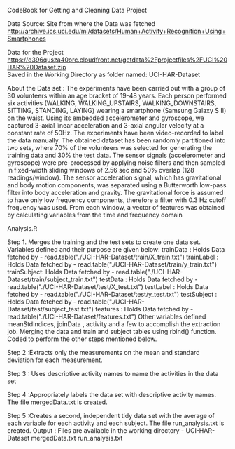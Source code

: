 CodeBook for Getting and Cleaning Data Project

Data Source:
Site from where the Data was fetched
http://archive.ics.uci.edu/ml/datasets/Human+Activity+Recognition+Using+Smartphones  

Data for the Project
https://d396qusza40orc.cloudfront.net/getdata%2Fprojectfiles%2FUCI%20HAR%20Dataset.zip  
Saved in the Working Directory as folder named:
    UCI-HAR-Dataset 

About the Data set :
The experiments have been carried out with a group of 30 volunteers within an age bracket of 19-48 years. Each person performed six activities (WALKING, WALKING_UPSTAIRS, WALKING_DOWNSTAIRS, SITTING, STANDING, LAYING) wearing a smartphone (Samsung Galaxy S II) on the waist. Using its embedded accelerometer and gyroscope, we captured 3-axial linear acceleration and 3-axial angular velocity at a constant rate of 50Hz. The experiments have been video-recorded to label the data manually. The obtained dataset has been randomly partitioned into two sets, where 70% of the volunteers was selected for generating the training data and 30% the test data.
The sensor signals (accelerometer and gyroscope) were pre-processed by applying noise filters and then sampled in fixed-width sliding windows of 2.56 sec and 50% overlap (128 readings/window). The sensor acceleration signal, which has gravitational and body motion components, was separated using a Butterworth low-pass filter into body acceleration and gravity. The gravitational force is assumed to have only low frequency components, therefore a filter with 0.3 Hz cutoff frequency was used. From each window, a vector of features was obtained by calculating variables from the time and frequency domain

Analysis.R

Step 1. Merges the training and the test sets to create one data set.
Variables defined and their purpose are given below:
trainData : Holds Data fetched by - read.table("./UCI-HAR-Dataset/train/X_train.txt")
trainLabel : Holds Data fetched by - read.table("./UCI-HAR-Dataset/train/y_train.txt")
trainSubject: Holds Data fetched by - read.table("./UCI-HAR-Dataset/train/subject_train.txt")
testData : Holds Data fetched by - read.table("./UCI-HAR-Dataset/test/X_test.txt")
testLabel : Holds Data fetched by - read.table("./UCI-HAR-Dataset/test/y_test.txt")
testSubject : Holds Data fetched by - read.table("./UCI-HAR-Dataset/test/subject_test.txt")
features : Holds Data fetched by - read.table("./UCI-HAR-Dataset/features.txt")
Other variables defined meanStdIndices, joinData , activity and a few to accomplish the extraction job.
Merging the data and train and subject tables using rbind() function.
Coded to perform the other steps mentioned below.

Step 2 :Extracts only the measurements on the mean and standard deviation for each measurement.

Step 3 : Uses descriptive activity names to name the activities in the data set

Step 4 :Appropriately labels the data set with descriptive activity names.
The file mergedData.txt is created.

Step 5 :Creates a second, independent tidy data set with the average of each variable for each activity and each subject.
The file run_analysis.txt is created.
Output :
Files are available in the working directory - UCI-HAR-Dataset
    mergedData.txt      run_analysis.txt
